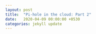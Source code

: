 ```yaml
---
layout: post
title:  "Pi-hole in the cloud: Part 2"
date:   2020-04-09 00:00:00 +0530
categories: jekyll update
---
```

